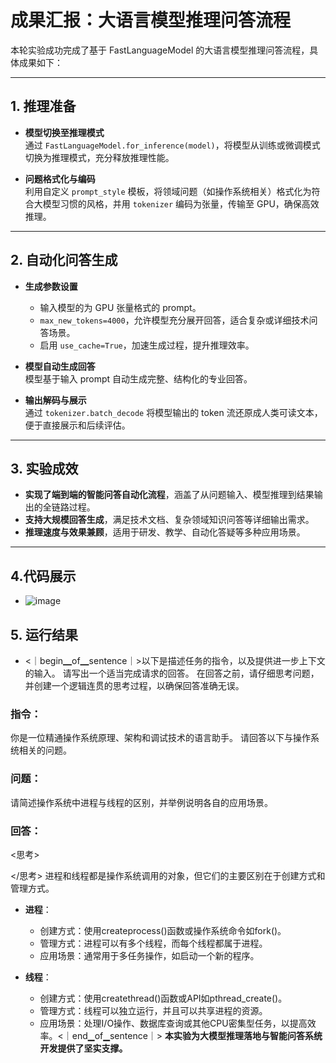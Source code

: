 # 成果汇报：大语言模型推理问答流程

本轮实验成功完成了基于 FastLanguageModel 的大语言模型推理问答流程，具体成果如下：

---

## 1. 推理准备

- **模型切换至推理模式**  
  通过 `FastLanguageModel.for_inference(model)`，将模型从训练或微调模式切换为推理模式，充分释放推理性能。

- **问题格式化与编码**  
  利用自定义 `prompt_style` 模板，将领域问题（如操作系统相关）格式化为符合大模型习惯的风格，并用 `tokenizer` 编码为张量，传输至 GPU，确保高效推理。

---

## 2. 自动化问答生成

- **生成参数设置**
  - 输入模型的为 GPU 张量格式的 prompt。
  - `max_new_tokens=4000`，允许模型充分展开回答，适合复杂或详细技术问答场景。
  - 启用 `use_cache=True`，加速生成过程，提升推理效率。

- **模型自动生成回答**  
  模型基于输入 prompt 自动生成完整、结构化的专业回答。

- **输出解码与展示**  
  通过 `tokenizer.batch_decode` 将模型输出的 token 流还原成人类可读文本，便于直接展示和后续评估。

---

## 3. 实验成效

- **实现了端到端的智能问答自动化流程**，涵盖了从问题输入、模型推理到结果输出的全链路过程。
- **支持大规模回答生成**，满足技术文档、复杂领域知识问答等详细输出需求。
- **推理速度与效果兼顾**，适用于研发、教学、自动化答疑等多种应用场景。

---
## 4.代码展示
- ![image](https://github.com/user-attachments/assets/1e068e30-9d96-433a-b539-46d952ca959a)
## 5. 运行结果

- <｜begin▁of▁sentence｜>以下是描述任务的指令，以及提供进一步上下文的输入。
请写出一个适当完成请求的回答。
在回答之前，请仔细思考问题，并创建一个逻辑连贯的思考过程，以确保回答准确无误。

### 指令：
你是一位精通操作系统原理、架构和调试技术的语言助手。
请回答以下与操作系统相关的问题。

### 问题：
请简述操作系统中进程与线程的区别，并举例说明各自的应用场景。
### 回答：
<think>
<思考>

</思考>
进程和线程都是操作系统调用的对象，但它们的主要区别在于创建方式和管理方式。  
- **进程**：  
  - 创建方式：使用createprocess()函数或操作系统命令如fork()。  
  - 管理方式：进程可以有多个线程，而每个线程都属于进程。  
  - 应用场景：通常用于多任务操作，如启动一个新的程序。  

- **线程**：  
  - 创建方式：使用createthread()函数或API如pthread_create()。  
  - 管理方式：线程可以独立运行，并且可以共享进程的资源。  
  - 应用场景：处理I/O操作、数据库查询或其他CPU密集型任务，以提高效率。<｜end▁of▁sentence｜>
**本实验为大模型推理落地与智能问答系统开发提供了坚实支撑。**
